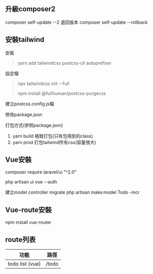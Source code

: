 ## 升級composer2
composer self-update --2
退回版本
composer self-update --rollback


## 安裝tailwind

安裝
> yarn add tailwindcss postcss-cli autoprefixer

設定檔
> npx tailwindcss init --full

> npm install @fullhuman/postcss-purgecss

建立postcss.config.js檔

修改package.json

打包方式(參照package.json)
1. yarn build 極致打包(只有包用到的class)
2. yarn prod 打包tailwind所有css(容量很大)

## Vue安裝

composer require laravel/ui "^2.0"

php artisan ui vue --auth

建立model controller migrate
php artisan make:model Todo -mcr

## Vue-route安裝
npm install vue-router

## route列表

|功能|路徑|
|---|---|
|todo list (vue)|/todo|